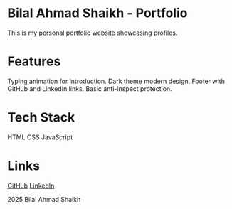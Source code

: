 # Bilal Ahmad Shaikh - Portfolio

This is my personal portfolio website showcasing profiles.

# Features
Typing animation for introduction.
Dark theme modern design.
Footer with GitHub and LinkedIn links.
Basic anti-inspect protection.

# Tech Stack
HTML
CSS
JavaScript

# Links
 [GitHub](https://github.com/bilal-ahmad-shaikh)
 [LinkedIn](https://www.linkedin.com/in/bilal-ahmad-shaikh)


2025 Bilal Ahmad Shaikh
